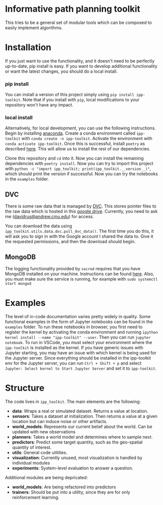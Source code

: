 # Informative path planning toolkit

This tries to be a general set of modular tools which can be composed to easily implement algorithms.

# Installation
If you just want to use the functionality, and it doesn't need to be perfectly up-to-date, pip install is easy. If you want to develop additional functionality or want the latest changes, you should do a local install.

### pip install

You can install a version of this project simply using `pip install ipp-toolkit`. Note that if you install with `pip`, local modifications to your repository won't have any impact.

### local install

Alternatively, for local development, you can use the following instructions.
Begin by installing [anaconda](https://www.anaconda.com/). Create a conda environment called `ipp-toolkit` with `conda create -n ipp-toolkit`.
Activate the environment with `conda activate ipp-toolkit`.
Once this is successful, install `poetry` as described [here](https://python-poetry.org/docs/). This will allow us to install the rest of our dependencies.

Clone this repository and `cd` into it. Now you can install the remaining dependencies with `poetry install`. Now you can try to import this project with `python -c "import ipp_toolkit; print(ipp_toolkit.__version__)"`, which should print the version if successful. Now you can try the notebooks in the `examples` folder.

## DVC

There is some raw data that is managed by [DVC](https://dvc.org/). This stores pointer files to the raw data which is hosted in this [google drive](https://drive.google.com/drive/folders/1P7nJfgDCAHHmpFVRupZxUpy8FGZMy2kd?usp=sharing). Currently, you need to ask me (davidrus@andrew.cmu.edu) for access.

You can download the data using `ipp_toolkit.utils.data.dvc.pull_dvc_data()`. The first time you do this, it will ask you to sign in with the Google account I shared the data to. Give it the requested permissions, and then the download should begin.

## MongoDB
The logging functionality provided by `sacred` requires that you have MongoDB installed on your machine. Instructions can be found [here](https://www.mongodb.com/docs/manual/installation/). Also, you must make sure the service is running, for example with `sudo systemctl start mongod`

# Examples

The level of in-code documentation varies pretty widely in quality. Some functional examples in the form of Jupyter notebooks can be found in the `examples` folder. To run these notebooks in browser, you first need to register the kernel by activating the conda environment and running `ipython kernel install --name "ipp-toolkit" --user`. Then you can run `jupyter notebook`. To run in VSCode, you must select your environment where the `ipp-toolkit` is installed as the kernel. If you have generic issues with Jupyter starting, you may have an issue with which kernel is being used for the Jupyter server. Since everything should be installed in the ipp-toolkit env for the Jupyter server, you can run `Ctrl + Shift + p` and select `Jupyter: Select kernel to Start Jupyter Server` and set it to `ipp-toolkit`.  

# Structure

The code lives in `ipp_toolkit`. The main elements are the following:

* **data**: Wraps a real or simulated dataset. Returns a value at location.
* **sensors**: Takes a dataset at initialization. Then returns a value at a given location but can induce noise or other artifacts.
* **world_models**: Represents our current belief about the world. Can be updated with new observations
* **planners**: Takes a world model and determines where to sample next.
* **predictors**: Predict some target quantity, such as the geo-spatial quantity of interest.
* **utils**: General code utilities.
* **visualization**:  Currently unused, most visualization is handled by individual modules
* **experiments**: System-level evaluation to answer a question.

Additional modules are being depricated:

* **world_models**: Are being refactored into predictors
* **trainers**: Should be put into a utility, since they are for only reinforcement learning.
